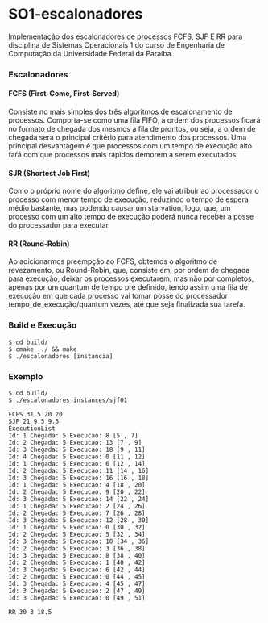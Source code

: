 # SO1-escalonadores

Implementação dos escalonadores de processos FCFS, SJF E RR para disciplina de Sistemas Operacionais 1 do curso de Engenharia de Computação da Universidade Federal da Paraíba.

### Escalonadores
#### FCFS (First-Come, First-Served)

Consiste no mais simples dos três algoritmos de escalonamento de processos. Comporta-se como uma fila FIFO, a ordem dos processos ficará no formato de chegada dos mesmos a fila de prontos, ou seja, a ordem de chegada será o principal critério para atendimento dos processos. Uma principal desvantagem é que processos com um tempo de execução alto faŕá com que processos mais rápidos demorem a serem executados.

#### SJR (Shortest Job First)

Como o próprio nome do algoritmo define, ele vai atribuir ao processador o processo com menor tempo de execução, reduzindo o tempo de espera médio bastante, mas podendo causar um starvation, logo, que, um processo com um alto tempo de execução poderá nunca receber a posse do processador para executar.

#### RR (Round-Robin)

Ao adicionarmos preempção ao FCFS, obtemos o algoritmo de revezamento, ou Round-Robin, que, consiste em, por ordem de chegada para execução, deixar os processos executarem, mas não por completos, apenas por um quantum de tempo pré definido, tendo assim uma fila de execução em que cada processo vai tomar posse do processador tempo_de_execução/quantum vezes, até que seja finalizada sua tarefa.

### Build e Execução

``` shell
$ cd build/
$ cmake ../ && make
$ ./escalonadores [instancia]
```

### Exemplo

```shell
$ cd build/
$ ./escalonadores instances/sjf01

FCFS 31.5 20 20
SJF 21 9.5 9.5
ExecutionList
Id: 1 Chegada: 5 Execucao: 8 [5 , 7]
Id: 2 Chegada: 5 Execucao: 13 [7 , 9]
Id: 3 Chegada: 5 Execucao: 18 [9 , 11]
Id: 4 Chegada: 5 Execucao: 0 [11 , 12]
Id: 1 Chegada: 5 Execucao: 6 [12 , 14]
Id: 2 Chegada: 5 Execucao: 11 [14 , 16]
Id: 3 Chegada: 5 Execucao: 16 [16 , 18]
Id: 1 Chegada: 5 Execucao: 4 [18 , 20]
Id: 2 Chegada: 5 Execucao: 9 [20 , 22]
Id: 3 Chegada: 5 Execucao: 14 [22 , 24]
Id: 1 Chegada: 5 Execucao: 2 [24 , 26]
Id: 2 Chegada: 5 Execucao: 7 [26 , 28]
Id: 3 Chegada: 5 Execucao: 12 [28 , 30]
Id: 1 Chegada: 5 Execucao: 0 [30 , 32]
Id: 2 Chegada: 5 Execucao: 5 [32 , 34]
Id: 3 Chegada: 5 Execucao: 10 [34 , 36]
Id: 2 Chegada: 5 Execucao: 3 [36 , 38]
Id: 3 Chegada: 5 Execucao: 8 [38 , 40]
Id: 2 Chegada: 5 Execucao: 1 [40 , 42]
Id: 3 Chegada: 5 Execucao: 6 [42 , 44]
Id: 2 Chegada: 5 Execucao: 0 [44 , 45]
Id: 3 Chegada: 5 Execucao: 4 [45 , 47]
Id: 3 Chegada: 5 Execucao: 2 [47 , 49]
Id: 3 Chegada: 5 Execucao: 0 [49 , 51]

RR 30 3 18.5

```
